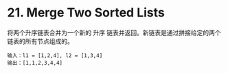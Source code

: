 # 21. Merge Two Sorted Lists

将两个升序链表合并为一个新的 升序 链表并返回。新链表是通过拼接给定的两个链表的所有节点组成的。

 ```
输入：l1 = [1,2,4], l2 = [1,3,4]
输出：[1,1,2,3,4,4]
```